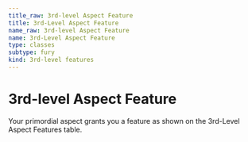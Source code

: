 ```yaml
---
title_raw: 3rd-level Aspect Feature
title: 3rd-Level Aspect Feature
name_raw: 3rd-level Aspect Feature
name: 3rd-Level Aspect Feature
type: classes
subtype: fury
kind: 3rd-level features
---
```


# 3rd-level Aspect Feature

Your primordial aspect grants you a feature as shown on the 3rd-Level Aspect Features table.
